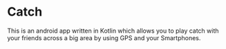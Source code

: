 # Catch
This is an android app written in Kotlin which allows you to play catch with your friends across a big area by using GPS and your Smartphones.
